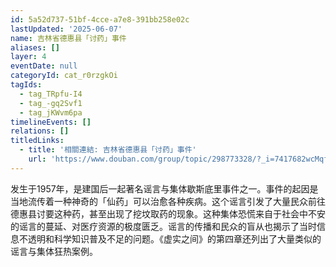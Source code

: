```yaml
---
id: 5a52d737-51bf-4cce-a7e8-391bb258e02c
lastUpdated: '2025-06-07'
name: 吉林省德惠县「讨药」事件
aliases: []
layer: 4
eventDate: null
categoryId: cat_r0rzgkOi
tagIds:
  - tag_TRpfu-I4
  - tag_-gq2Svf1
  - tag_jKWvm6pa
timelineEvents: []
relations: []
titledLinks:
  - title: '相關連結: 吉林省德惠县「讨药」事件'
    url: 'https://www.douban.com/group/topic/298773328/?_i=7417682wcMqf9i'
---
```

发生于1957年，是建国后一起著名谣言与集体歇斯底里事件之一。事件的起因是当地流传着一种神奇的「仙药」可以治愈各种疾病。这个谣言引发了大量民众前往德惠县讨要这种药，甚至出现了挖坟取药的现象。这种集体恐慌来自于社会中不安的谣言的蔓延、对医疗资源的极度匮乏。谣言的传播和民众的盲从也揭示了当时信息不透明和科学知识普及不足的问题。《虚实之间》的第四章还列出了大量类似的谣言与集体狂热案例。
